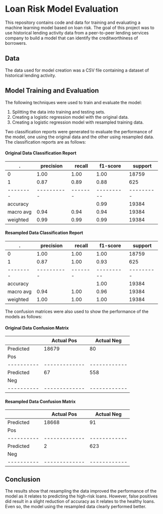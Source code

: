 # Loan Risk Model Evaluation
This repository contains code and data for training and evaluating a machine learning model based on loan risk. The goal of this project was to use historical lending activity data from a peer-to-peer lending services company to build a model that can identify the creditworthiness of borrowers.

## Data
The data used for model creation was a CSV file containing a dataset of historical lending activity. 

## Model Training and Evaluation
The following techniques were used to train and evaluate the model:

1. Splitting the data into training and testing sets.
2. Creating a logistic regression model with the original data.
3. Creating a logistic regression model with resampled training data.

Two classification reports were generated to evaluate the performance of the model, one using the original data and the other using resampled data. The classification reports are as follows:

#### Original Data Classification Report
| .        | precision | recall | f1-score | support |
| -------- | ----------| -------| ---------|---------|
|        0 | 1.00      | 1.00   | 1.00     | 18759   |
|        1 | 0.87      | 0.89   | 0.88     | 625     |  
| -------- | ----------| -------|----------|---------|
| accuracy |           |        | 0.99     | 19384   |
| macro avg| 0.94      | 0.94   | 0.94     | 19384   |
| weighted | 0.99      | 0.99   | 0.99     | 19384   |

#### Resampled Data Classification Report
| .        | precision | recall | f1-score | support |
| -------- | ----------| -------| ---------|---------|
|        0 | 1.00      | 1.00   | 1.00     | 18759   |
|        1 | 0.87      | 1.00   | 0.93     | 625     |  
| -------- | ----------| -------|----------|---------|
| accuracy |           |        | 1.00     | 19384   |
| macro avg| 0.94      | 1.00   | 0.96     | 19384   |
| weighted | 1.00      | 1.00   | 1.00     | 19384   |

The confusion matrices were also used to show the performance of the models as follows:

#### Original Data Confusion Matrix
|          | Actual Pos  | Actual Neg |
|----------| ------------|------------|
| Predicted| 18679       | 80         |
| Pos      |             |            |
|----------|-------------|------------|
| Predicted| 67          | 558        |
| Neg      |             |            |
|----------|-------------|------------|         

#### Resampled Data Confusion Matrix
|          | Actual Pos  | Actual Neg |
|----------| ------------|------------|
| Predicted| 18668       | 91         |
| Pos      |             |            |
|----------|-------------|------------|
| Predicted| 2           | 623        |
| Neg      |             |            |
|----------|-------------|------------|  


## Conclusion
The results show that resampling the data improved the performance of the model as it relates to predicting the high-risk loans.  However, false positives did result in a slight reduction of accuracy as it relates to the healthy loans.  Even so, the model using the resampled data clearly performed better.  
